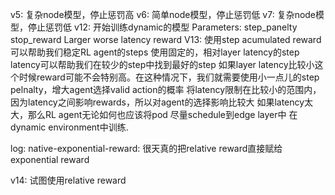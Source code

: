 v5: 复杂node模型，停止惩罚高
v6: 简单node模型，停止惩罚低
v7: 复杂node模型，停止惩罚低
v12: 开始训练dynamic的模型
    Parameters:
        step_panelty
        stop_reward
        Larger worse latency reward
V13:
使用step acumulated reward可以帮助我们稳定RL agent的steps
使用固定的，相对layer latency的step latency可以帮助我们在较少的step中找到最好的step
	如果layer latency比较小这个时候reward可能不会特别高。在这种情况下，我们就需要使用小一点儿的step pelnalty，增大agent选择valid action的概率
将latency限制在比较小的范围内，因为latency之间影响rewards，所以对agent的选择影响比较大
	如果latency太大，那么RL agent无论如何也应该将pod 尽量schedule到edge layer中
在dynamic environment中训练.

log:
    native-exponential-reward: 很天真的把relative reward直接赋给exponential reward

v14:
    试图使用relative reward